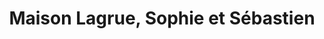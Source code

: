 ---
title: "Maison Lagrue, Sophie et Sébastien"
url: /argeles-gazost/maison-lagrue-sophie-et-sebastien/
shop: boulangerie
---